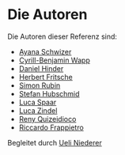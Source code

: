 # Die Autoren

Die Autoren dieser Referenz sind:


* [Ayana Schwizer](scay.md)
* [Cyrill-Benjamin Wapp](wacy.md)
* [Daniel Hinder](hida.md)
* [Herbert Fritsche](frhe.md)
* [Simon Rubin](rusi.md)
* [Stefan Hubschmid](hust.md)
* [Luca Spaar](splu.md)
* [Luca Zindel](zilu.md)
* [Reny Quizeidioco](qure.md)
* [Riccardo Frappietro](frri.md)

Begleitet durch [Ueli Niederer](niue.md)